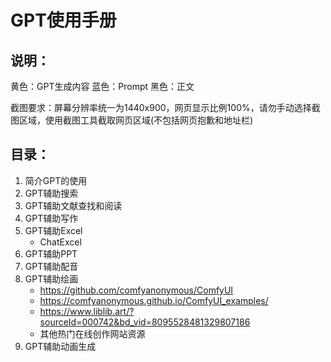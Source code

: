 # GPT使用手册

## 说明：
黄色：GPT生成内容
蓝色：Prompt
黑色：正文

截图要求：屏幕分辨率统一为1440x900，网页显示比例100%，请勿手动选择截图区域，使用截图工具截取网页区域(不包括网页抱歉和地址栏)

## 目录：
1. 简介GPT的使用
1. GPT辅助搜索
1. GPT辅助文献查找和阅读
1. GPT辅助写作 
1. GPT辅助Excel
    - ChatExcel
1. GPT辅助PPT
1. GPT辅助配音
1. GPT辅助绘画
    - https://github.com/comfyanonymous/ComfyUI
    - https://comfyanonymous.github.io/ComfyUI_examples/
    - https://www.liblib.art/?sourceId=000742&bd_vid=8095528481329807186
    - 其他热门在线创作网站资源
1. GPT辅助动画生成